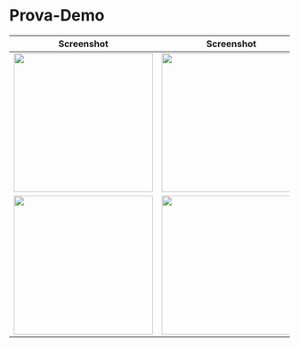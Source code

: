 # Prova-Demo


| Screenshot | Screenshot |
|:---------:|:---------:|
| <img src="https://github.com/aabaza97/Prova-Demo/blob/main/FullSizeRender-pt1.MOV" width="250"> | <img src="https://github.com/aabaza97/Prova-Demo/blob/main/FullSizeRender-pt2.MOV" width="250"> |
| <img src="https://github.com/aabaza97/Prova-Demo/blob/main/FullSizeRender-pt3.MOV" width="250"> | <img src="https://github.com/aabaza97/Prova-Demo/blob/main/FullSizeRender-pt4.MOV" width="250"> |

